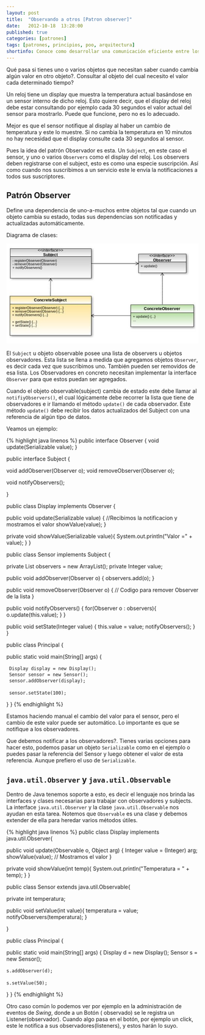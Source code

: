 ```yaml
---
layout: post
title:  "Observando a otros [Patron observer]"
date:   2012-10-18  13:28:00
published: true
categories: [patrones]
tags: [patrones, principios, poo, arquitectura]
shortinfo: Conoce como desarrollar una comunicación eficiente entre los componentes de tu sistema con este patron de diseño. 
---
```


Qué pasa si tienes uno o varios objetos que necesitan saber cuando cambia algún valor en otro objeto?. Consultar al objeto 
del cual necesito el valor cada determinado tiempo?

Un reloj tiene un display que muestra la temperatura actual basándose en un sensor interno de dicho reloj. Esto quiere decir, 
que el display del reloj debe estar consultando por ejemplo cada 30 segundos el valor actual del sensor para mostrarlo. 
Puede que funcione, pero no es lo adecuado.

Mejor es que el sensor notifique al display al haber un cambio de temperatura y este lo muestre.  Si no cambia la temperatura 
en 10 minutos no hay necesidad que el display consulte cada 30 segundos al sensor.

Pues la idea del patrón Observador es esta. Un `Subject`, en este caso el sensor, y uno o varios `Observers` como el 
display del reloj. Los observers deben registrarse con el subject, esto es como una especie suscripción. Así como cuando nos 
suscribimos a un servicio este le envía la notificaciones a todos sus suscriptores.

## Patrón Observer
Define una dependencia de uno-a-muchos entre objetos tal que cuando un objeto cambia su estado, todas sus dependencias son 
notificadas y actualizadas automáticamente.

Diagrama de clases:

![Patron Observer](/images/observer-pattern.jpg)

El `Subject` u objeto observable posee una lista de observers u objetos observadores. Esta lista se llena a medida que agregamos 
objetos `Observer`, es decir cada vez que suscribimos uno. También pueden ser removidos de esa lista.
Los Observadores en concreto necesitan implementar la interface `Observer` para que estos puedan ser agregados.

Cuando el objeto observable(subject) cambia de estado este debe llamar al `notifiyObservers()`, el cual lógicamente debe recorrer 
la lista que tiene de observadores e ir llamando el método `update()` de cada observador.
Este método `update()` debe recibir los datos actualizados del Subject con una referencia de algún tipo de datos.

Veamos un ejemplo:

{% highlight java linenos %}
public interface Observer {
  void update(Serializable value);
}

public interface Subject {

  void addObserver(Observer o);
  void removeObserver(Observer o);

  void notifyObservers();

}

public class Display implements Observer {

  public void update(Serializable value) {
    //Recibimos la notificacion y mostramos el valor
    showValue(value);
 }

  private void showValue(Serializable value){
    System.out.println("Valor =" + value);
  }
}

public class Sensor implements Subject {

  private List<Observer> observers = new ArrayList<Observer>();
  private Integer value;

  public void addObserver(Observer o) {
    observers.add(o);
  }

  public void removeObserver(Observer o) {
    // Codigo para remover Observer de la lista
  }

  public void notifyObservers() {
    for(Observer o : observers){
      o.update(this.value);
    }
  }

  public void setState(Integer value) {
    this.value = value;
    notifyObservers();
  }
}

public class Principal {

  public static void main(String[] args) {

     Display display = new Display();
     Sensor sensor = new Sensor();
     sensor.addObserver(display);

     sensor.setState(100);

  }
}
{% endhighlight %}

Estamos haciendo manual el cambio del valor para el sensor, pero el cambio de este valor puede ser automático. Lo importante 
es que se notifique a los observadores.

Que debemos notificar a los observadores?. Tienes varias opciones para hacer esto, podemos pasar un objeto `Serializable` como 
en el ejemplo o puedes pasar la referencia del Sensor y luego obtener el valor de esta referencia. Aunque prefiero el uso 
de `Serializable`.

## `java.util.Observer` y `java.util.Observable`
Dentro de Java tenemos soporte a esto, es decir el lenguaje nos brinda las interfaces y clases necesarias para trabajar con 
observadores y subjects. La interface `java.util.Observer` y la clase `java.util.Observable` nos ayudan en esta tarea. 
Notemos que `Observable` es una clase y debemos extender de ella para heredar varios métodos útiles.

{% highlight java linenos %}
public class Display implements java.util.Observer{

  public void update(Observable o, Object arg) {
    Integer value = (Integer) arg;
    showValue(value); // Mostramos el valor
  }

  private void showValue(int temp){
    System.out.println("Temperatura = " + temp);
  }
}

public class Sensor extends java.util.Observable{

  private int temperatura;

  public void setValue(int value){
    temperatura = value;
    notifyObservers(temperatura);
  }

}

public class Principal {

  public static void main(String[] args) {
    Display d = new Display();
    Sensor s = new Sensor();

    s.addObserver(d);

    s.setValue(50);

  }
}
{% endhighlight %}

Otro caso común lo podemos ver por ejemplo en la administración de eventos de _Swing_, donde a un Botón ( observado) se 
le registra un Listener(observador). Cuando algo pasa en el botón, por ejemplo un click, este le notifica a sus 
observadores(listeners), y estos harán lo suyo.